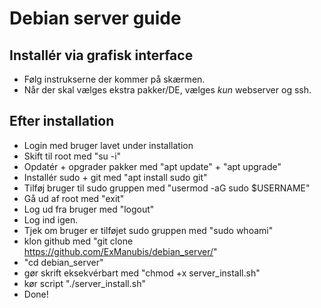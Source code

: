 # Debian server guide

## Installér via grafisk interface

- Følg instrukserne der kommer på skærmen. 
- Når der skal vælges ekstra pakker/DE, vælges *kun* webserver og ssh.

## Efter installation

- Login med bruger lavet under installation
- Skift til root med "su -i"
- Opdatér + opgrader pakker med "apt update" + "apt upgrade"
- Installér sudo + git med "apt install sudo git"
- Tilføj bruger til sudo gruppen med "usermod -aG sudo $USERNAME"
- Gå ud af root med "exit"
- Log ud fra bruger med "logout"
- Log ind igen.
- Tjek om bruger er tilføjet sudo gruppen med "sudo whoami"
- klon github med "git clone https://github.com/ExManubis/debian_server/"
- "cd debian_server" 
- gør skrift eksekvérbart med "chmod +x server_install.sh"
- kør script "./server_install.sh"
- Done!
